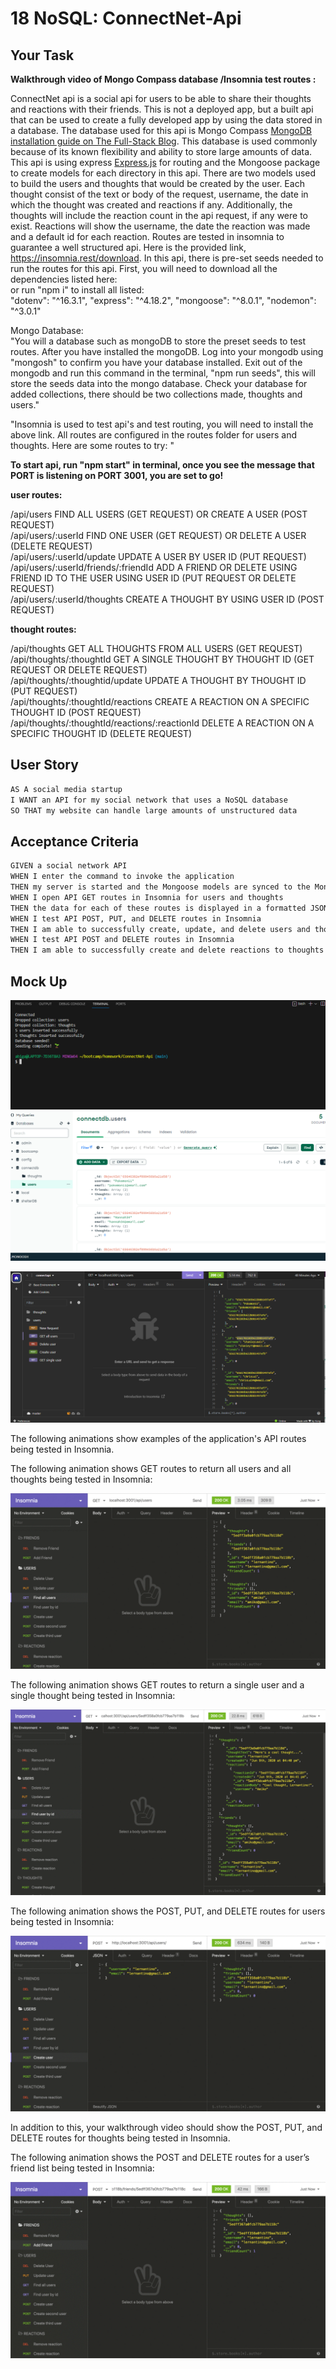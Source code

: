 # 18 NoSQL: ConnectNet-Api

## Your Task

**Walkthrough video of Mongo Compass database /Insomnia test routes :**

ConnectNet api is a social api for users to be able to share their thoughts and reactions with their friends. This is not a deployed app, but a built api that can be used to create a fully developed app by using the data stored in a database. The database used for this api is Mongo Compass [MongoDB installation guide on The Full-Stack Blog](https://coding-boot-camp.github.io/full-stack/mongodb/how-to-install-mongodb). This database is used commonly because of its known flexibility and ability to store large amounts of data. This api is using express [Express.js](https://www.npmjs.com/package/express) for routing and the Mongoose package to create models for each directory in this api. There are two models used to build the users and thoughts that would be created by the user. Each thought consist of the text or body of the request, username, the date in which the thought was created and reactions if any. Additionally, the thoughts will include the reaction count in the api request, if any were to exist. Reactions will show the username, the date the reaction was made and a default id for each reaction. Routes are tested in insomnia to guarantee a well structured api. Here is the provided link, https://insomnia.rest/download. In this api, there is pre-set seeds needed to run the routes for this api. First, you will need to download all the dependencies listed here: 
<br> or run "npm i" to install all listed: <br>
"dotenv": "^16.3.1",
    "express": "^4.18.2",
    "mongoose": "^8.0.1",
    "nodemon": "^3.0.1"

Mongo Database: <br>
  "You will a database such as mongoDB to store the preset seeds to test routes. After you have installed the mongoDB. Log into your mongodb using "mongosh" to confirm you have your database installed. Exit out of the mongodb and run this command in the terminal, "npm run seeds", this will store the seeds data into the mongo database. Check your database for added collections, there should be two collections made, thoughts and users." 

"Insomnia is used to test api's and test routing, you will need to install the above link. All routes are configured in the routes folder for users and thoughts. Here are some routes to try: "

**To start api, run "npm start" in terminal, once you see the message that PORT is listening on PORT 3001, you are set to go!**

**user routes:**  

/api/users  FIND ALL USERS (GET REQUEST) OR CREATE A USER (POST REQUEST) <br>
/api/users/:userId FIND ONE USER (GET REQUEST) OR DELETE A USER (DELETE REQUEST)  <br>
/api/users/:userId/update UPDATE A USER BY USER ID (PUT REQUEST) <br>
/api/users/:userId/friends/:friendId ADD A FRIEND OR DELETE USING FRIEND ID TO THE USER USING USER ID (PUT REQUEST OR DELETE REQUEST) <br>
 /api/users/:userId/thoughts CREATE A THOUGHT BY USING USER ID (POST REQUEST) <br>

**thought routes:**

/api/thoughts GET ALL THOUGHTS FROM ALL USERS (GET REQUEST) <br>
/api/thoughts/:thoughtId  GET A SINGLE THOUGHT BY THOUGHT ID (GET REQUEST OR DELETE REQUEST) <br>
/api/thoughts/:thoughtid/update UPDATE A THOUGHT BY THOUGHT ID (PUT REQUEST) <br>
/api/thoughts/:thoughtId/reactions CREATE A REACTION ON A SPECIFIC THOUGHT ID (POST REQUEST) <br>
/api/thoughts/:thoughtId/reactions/:reactionId  DELETE A REACTION ON A SPECIFIC THOUGHT ID (DELETE REQUEST) <br>

## User Story

```md
AS A social media startup
I WANT an API for my social network that uses a NoSQL database
SO THAT my website can handle large amounts of unstructured data
```

## Acceptance Criteria

```md
GIVEN a social network API
WHEN I enter the command to invoke the application
THEN my server is started and the Mongoose models are synced to the MongoDB database
WHEN I open API GET routes in Insomnia for users and thoughts
THEN the data for each of these routes is displayed in a formatted JSON
WHEN I test API POST, PUT, and DELETE routes in Insomnia
THEN I am able to successfully create, update, and delete users and thoughts in my database
WHEN I test API POST and DELETE routes in Insomnia
THEN I am able to successfully create and delete reactions to thoughts and add and remove friends to a user’s friend list
```

## Mock Up
![Alt text](<Assets/Screenshot (328).png>)
![Alt text](<Assets/Screenshot (330).png>)

![Alt text](<Assets/Screenshot (322).png>)

The following animations show examples of the application's API routes being tested in Insomnia.

The following animation shows GET routes to return all users and all thoughts being tested in Insomnia:

![Demo of GET routes to return all users and all thoughts being tested in Insomnia.](./Assets/18-nosql-homework-demo-01.gif)

The following animation shows GET routes to return a single user and a single thought being tested in Insomnia:

![Demo that shows GET routes to return a single user and a single thought being tested in Insomnia.](./Assets/18-nosql-homework-demo-02.gif)

The following animation shows the POST, PUT, and DELETE routes for users being tested in Insomnia:

![Demo that shows the POST, PUT, and DELETE routes for users being tested in Insomnia.](./Assets/18-nosql-homework-demo-03.gif)

In addition to this, your walkthrough video should show the POST, PUT, and DELETE routes for thoughts being tested in Insomnia.

The following animation shows the POST and DELETE routes for a user’s friend list being tested in Insomnia:

![Demo that shows the POST and DELETE routes for a user’s friend list being tested in Insomnia.](./Assets/18-nosql-homework-demo-04.gif)

